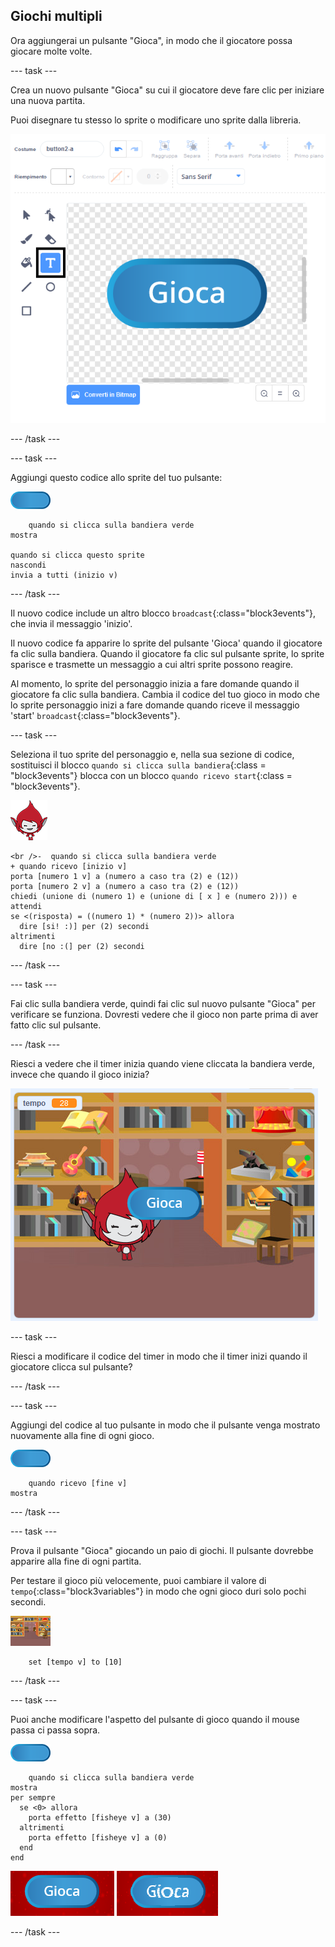 ## Giochi multipli

Ora aggiungerai un pulsante "Gioca", in modo che il giocatore possa giocare molte volte.

\--- task \---

Crea un nuovo pulsante "Gioca" su cui il giocatore deve fare clic per iniziare una nuova partita.

Puoi disegnare tu stesso lo sprite o modificare uno sprite dalla libreria.

![Immagine del pulsante gioca](images/brain-play.png)

\--- /task \---

\--- task \---

Aggiungi questo codice allo sprite del tuo pulsante:

![Sprite pulsante](images/button-sprite.png)

```blocks3
    quando si clicca sulla bandiera verde
mostra

quando si clicca questo sprite
nascondi
invia a tutti (inizio v)
```

\--- /task \---

Il nuovo codice include un altro blocco `broadcast`{:class="block3events"}, che invia il messaggio 'inizio'.

Il nuovo codice fa apparire lo sprite del pulsante 'Gioca' quando il giocatore fa clic sulla bandiera. Quando il giocatore fa clic sul pulsante sprite, lo sprite sparisce e trasmette un messaggio a cui altri sprite possono reagire.

Al momento, lo sprite del personaggio inizia a fare domande quando il giocatore fa clic sulla bandiera. Cambia il codice del tuo gioco in modo che lo sprite personaggio inizi a fare domande quando riceve il messaggio 'start' `broadcast`{:class="block3events"}.

\--- task \---

Seleziona il tuo sprite del personaggio e, nella sua sezione di codice, sostituisci il blocco `quando si clicca sulla bandiera`{:class = "block3events"} blocca con un blocco `quando ricevo start`{:class = "block3events"}.

![Sprite personaggio](images/giga-sprite.png)

```blocks3
<br />-  quando si clicca sulla bandiera verde
+ quando ricevo [inizio v]
porta [numero 1 v] a (numero a caso tra (2) e (12))
porta [numero 2 v] a (numero a caso tra (2) e (12))
chiedi (unione di (numero 1) e (unione di [ x ] e (numero 2))) e attendi
se <(risposta) = ((numero 1) * (numero 2))> allora 
  dire [si! :)] per (2) secondi
altrimenti 
  dire [no :(] per (2) secondi
```

\--- /task \---

\--- task \---

Fai clic sulla bandiera verde, quindi fai clic sul nuovo pulsante "Gioca" per verificare se funziona. Dovresti vedere che il gioco non parte prima di aver fatto clic sul pulsante.

\--- /task \---

Riesci a vedere che il timer inizia quando viene cliccata la bandiera verde, invece che quando il gioco inizia?

![Il timer è partito](images/brain-timer-bug.png)

\--- task \---

Riesci a modificare il codice del timer in modo che il timer inizi quando il giocatore clicca sul pulsante?

\--- /task \---

\--- task \---

Aggiungi del codice al tuo pulsante in modo che il pulsante venga mostrato nuovamente alla fine di ogni gioco.

![Sprite pulsante](images/button-sprite.png)

```blocks3
    quando ricevo [fine v]
mostra
```

\--- /task \---

\--- task \---

Prova il pulsante "Gioca" giocando un paio di giochi. Il pulsante dovrebbe apparire alla fine di ogni partita.

Per testare il gioco più velocemente, puoi cambiare il valore di `tempo`{:class="block3variables"} in modo che ogni gioco duri solo pochi secondi.

![Stage](images/stage-sprite.png)

```blocks3
    set [tempo v] to [10]
```

\--- /task \---

\--- task \---

Puoi anche modificare l'aspetto del pulsante di gioco quando il mouse passa ci passa sopra.

![Pulsante](images/button-sprite.png)

```blocks3
    quando si clicca sulla bandiera verde
mostra
per sempre 
  se <0> allora 
    porta effetto [fisheye v] a (30)
  altrimenti 
    porta effetto [fisheye v] a (0)
  end
end
```

![schermata](images/brain-fisheye.png)

\--- /task \---